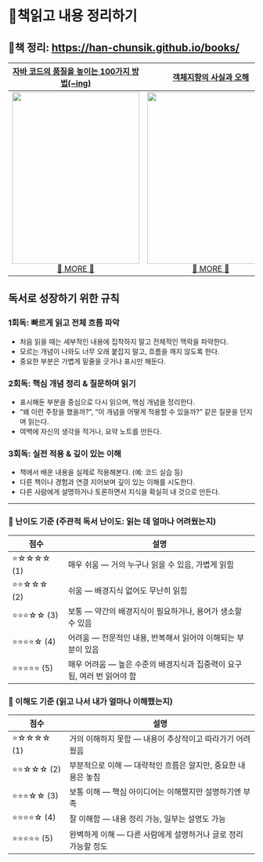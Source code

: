 # 📖책읽고 내용 정리하기
## 👀책 정리: https://han-chunsik.github.io/books/


[자바 코드의 품질을 높이는 100가지 방법(~ing)](https://product.kyobobook.co.kr/detail/S000215892971)|[객체지향의 사실과 오해](https://product.kyobobook.co.kr/detail/S000001628109)|제목|
|:---:|:---:|:---:|
|<img src="https://contents.kyobobook.co.kr/sih/fit-in/458x0/pdt/9791169213486.jpg" width="260" height="350"/> <br> [👀 MORE 👀](https://han-chunsik.github.io/books/books/2025-03-25-100_Java_Mistakes_and_How_to_Avoid_Them.html)|<img src="https://contents.kyobobook.co.kr/sih/fit-in/458x0/pdt/9788998139766.jpg" width="260" height="350"/> <br> [👀 MORE 👀](https://han-chunsik.github.io/books/books/2025-04-02-The_Essence_of_Object-Orientation.html)|책이미지|


## 독서로 성장하기 위한 규칙
### 1회독: 빠르게 읽고 전체 흐름 파악
- 처음 읽을 때는 세부적인 내용에 집착하지 말고 전체적인 맥락을 파악한다.
- 모르는 개념이 나와도 너무 오래 붙잡지 말고, 흐름을 깨지 않도록 한다.
- 중요한 부분은 가볍게 밑줄을 긋거나 표시만 해둔다.

### 2회독: 핵심 개념 정리 & 질문하며 읽기
- 표시해둔 부분을 중심으로 다시 읽으며, 핵심 개념을 정리한다.
- “왜 이런 주장을 했을까?”, “이 개념을 어떻게 적용할 수 있을까?” 같은 질문을 던지며 읽는다.
- 여백에 자신의 생각을 적거나, 요약 노트를 만든다.

### 3회독: 실전 적용 & 깊이 있는 이해
- 책에서 배운 내용을 실제로 적용해본다. (예: 코드 실습 등)
- 다른 책이나 경험과 연결 지어보며 깊이 있는 이해를 시도한다.
- 다른 사람에게 설명하거나 토론하면서 지식을 확실히 내 것으로 만든다.  

---

### 🌟 난이도 기준 (주관적 독서 난이도: 읽는 데 얼마나 어려웠는지)

| 점수 | 설명 |
|------|------|
| ⭐☆☆☆☆ (1) | 매우 쉬움 — 거의 누구나 읽을 수 있음, 가볍게 읽힘 |
| ⭐⭐☆☆☆ (2) | 쉬움 — 배경지식 없어도 무난히 읽힘 |
| ⭐⭐⭐☆☆ (3) | 보통 — 약간의 배경지식이 필요하거나, 용어가 생소할 수 있음 |
| ⭐⭐⭐⭐☆ (4) | 어려움 — 전문적인 내용, 반복해서 읽어야 이해되는 부분이 있음 |
| ⭐⭐⭐⭐⭐ (5) | 매우 어려움 — 높은 수준의 배경지식과 집중력이 요구됨, 여러 번 읽어야 함 |

### 🧠 이해도 기준 (읽고 나서 내가 얼마나 이해했는지)

| 점수 | 설명 |
|------|------|
| ⭐☆☆☆☆ (1) | 거의 이해하지 못함 — 내용이 추상적이고 따라가기 어려웠음 |
| ⭐⭐☆☆☆ (2) | 부분적으로 이해 — 대략적인 흐름은 알지만, 중요한 내용은 놓침 |
| ⭐⭐⭐☆☆ (3) | 보통 이해 — 핵심 아이디어는 이해했지만 설명하기엔 부족 |
| ⭐⭐⭐⭐☆ (4) | 잘 이해함 — 내용 정리 가능, 일부는 설명도 가능 |
| ⭐⭐⭐⭐⭐ (5) | 완벽하게 이해 — 다른 사람에게 설명하거나 글로 정리 가능할 정도 |





